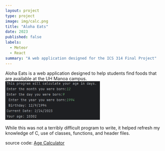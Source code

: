 ```yaml
---
layout: project
type: project
image: img/calc.png
title: "Aloha Eats"
date: 2023
published: false
labels:
  - Meteor
  - React
summary: "A web application designed for the ICS 314 Final Project"
---
```

Aloha Eats is a web application designed to help students find foods that are available at the UH Manoa campus. 
<img class="img-threshold" width = "300px" src="../img/agecalc.png">

While this was not a terribly difficult program to write, it helped refresh my knowledge of C, use of classes, functions, and header files. 

source code: <a href="https://github.com/wsdwight1/agecalc"><i class="large github icon "></i>Age Calculator</a>

